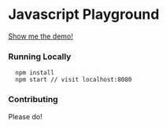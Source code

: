 # Javascript Playground

[Show me the demo!](https://kcak11.github.io/play/)

### Running Locally

```
  npm install
  npm start // visit localhost:8080
```

### Contributing

Please do!


